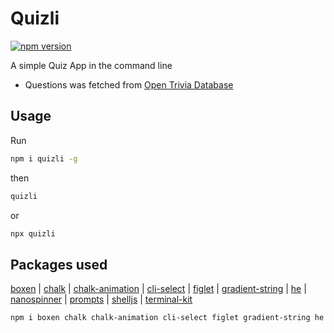 # Quizli

[![npm version](https://badge.fury.io/js/quizli.svg)](https://www.npmjs.com/package/quizli)

A simple Quiz App in the command line

- Questions was fetched from [Open Trivia Database](https://opentdb.com)

## Usage

Run

```sh
npm i quizli -g
```

then

```sh
quizli
```

or

```sh
npx quizli
```

## Packages used

[boxen](https://github.com/sindresorhus/boxen) |
[chalk](https://github.com/chalk/chalk) |
[chalk-animation](https://github.com/bokub/chalk-animation) |
[cli-select](https://github.com/fliphub/cli-select) |
[figlet](https://github.com/patorjk/figlet.js) |
[gradient-string](https://github.com/bokub/gradient-string) |
[he](https://github.com/mathiasbynens/he) |
[nanospinner](https://github.com/Siilwyn/nanospinner) |
[prompts](https://github.com/terkelg/prompts) |
[shelljs](https://github.com/shelljs/shelljs) |
[terminal-kit](https://github.com/cronvel/terminal-kit)

```sh
npm i boxen chalk chalk-animation cli-select figlet gradient-string he nanospinner prompts shelljs terminal-kit
```